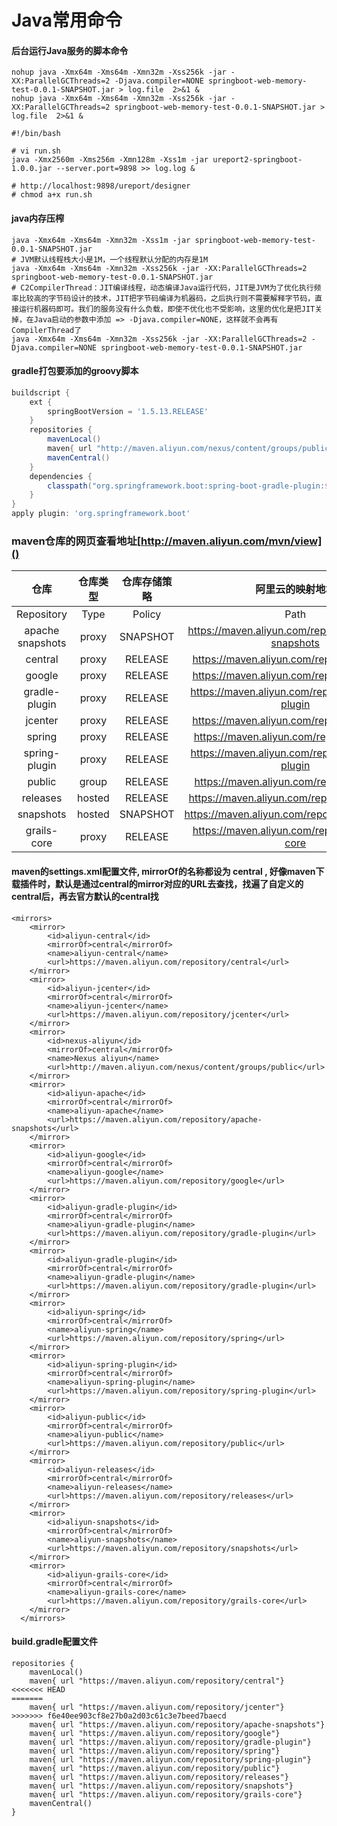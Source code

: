 # Java常用命令

#### 后台运行Java服务的脚本命令
```
nohup java -Xmx64m -Xms64m -Xmn32m -Xss256k -jar -XX:ParallelGCThreads=2 -Djava.compiler=NONE springboot-web-memory-test-0.0.1-SNAPSHOT.jar > log.file  2>&1 &
nohup java -Xmx64m -Xms64m -Xmn32m -Xss256k -jar -XX:ParallelGCThreads=2 springboot-web-memory-test-0.0.1-SNAPSHOT.jar > log.file  2>&1 &
```
```
#!/bin/bash

# vi run.sh
java -Xmx2560m -Xms256m -Xmn128m -Xss1m -jar ureport2-springboot-1.0.0.jar --server.port=9898 >> log.log &

# http://localhost:9898/ureport/designer
# chmod a+x run.sh
```

#### java内存压榨
```
java -Xmx64m -Xms64m -Xmn32m -Xss1m -jar springboot-web-memory-test-0.0.1-SNAPSHOT.jar
# JVM默认线程栈大小是1M，一个线程默认分配的内存是1M
java -Xmx64m -Xms64m -Xmn32m -Xss256k -jar -XX:ParallelGCThreads=2 springboot-web-memory-test-0.0.1-SNAPSHOT.jar
# C2CompilerThread：JIT编译线程，动态编译Java运行代码，JIT是JVM为了优化执行频率比较高的字节码设计的技术，JIT把字节码编译为机器码，之后执行则不需要解释字节码，直接运行机器码即可。我们的服务没有什么负载，即使不优化也不受影响，这里的优化是把JIT关掉，在Java启动的参数中添加 => -Djava.compiler=NONE，这样就不会再有CompilerThread了
java -Xmx64m -Xms64m -Xmn32m -Xss256k -jar -XX:ParallelGCThreads=2 -Djava.compiler=NONE springboot-web-memory-test-0.0.1-SNAPSHOT.jar
```

#### gradle打包要添加的groovy脚本
```groovy
buildscript {
    ext {
        springBootVersion = '1.5.13.RELEASE'
    }
    repositories {
        mavenLocal()
        maven{ url "http://maven.aliyun.com/nexus/content/groups/public/"}
        mavenCentral()
    }
    dependencies {
        classpath("org.springframework.boot:spring-boot-gradle-plugin:${springBootVersion}")
    }
}
apply plugin: 'org.springframework.boot'
```

### maven仓库的网页查看地址[http://maven.aliyun.com/mvn/view]()
仓库|仓库类型|仓库存储策略|阿里云的映射地址|
:---:|:---:|:---:|:---:
Repository | Type | Policy | Path
apache snapshots | proxy | SNAPSHOT | https://maven.aliyun.com/repository/apache-snapshots
central | proxy | RELEASE | https://maven.aliyun.com/repository/central
google  |proxy | RELEASE | https://maven.aliyun.com/repository/google
gradle-plugin | proxy | RELEASE	| https://maven.aliyun.com/repository/gradle-plugin
jcenter	| proxy	| RELEASE | https://maven.aliyun.com/repository/jcenter
spring | proxy | RELEASE | https://maven.aliyun.com/repository/spring
spring-plugin | proxy | RELEASE	| https://maven.aliyun.com/repository/spring-plugin
public | group | RELEASE | https://maven.aliyun.com/repository/public
releases | hosted | RELEASE | https://maven.aliyun.com/repository/releases
snapshots | hosted | SNAPSHOT | https://maven.aliyun.com/repository/snapshots
grails-core | proxy | RELEASE | https://maven.aliyun.com/repository/grails-core


#### maven的settings.xml配置文件, mirrorOf的名称都设为 central , 好像maven下载插件时，默认是通过central的mirror对应的URL去查找，找遍了自定义的central后，再去官方默认的central找
```
<mirrors>
    <mirror>
        <id>aliyun-central</id>
        <mirrorOf>central</mirrorOf>
        <name>aliyun-central</name>
        <url>https://maven.aliyun.com/repository/central</url>
    </mirror>
    <mirror>
        <id>aliyun-jcenter</id>
        <mirrorOf>central</mirrorOf>
        <name>aliyun-jcenter</name>
        <url>https://maven.aliyun.com/repository/jcenter</url>
    </mirror>
    <mirror>
        <id>nexus-aliyun</id>
        <mirrorOf>central</mirrorOf>
        <name>Nexus aliyun</name>
        <url>http://maven.aliyun.com/nexus/content/groups/public</url>
    </mirror> 
    <mirror>
        <id>aliyun-apache</id>
        <mirrorOf>central</mirrorOf>
        <name>aliyun-apache</name>
        <url>https://maven.aliyun.com/repository/apache-snapshots</url>
    </mirror>
    <mirror>
        <id>aliyun-google</id>
        <mirrorOf>central</mirrorOf>
        <name>aliyun-google</name>
        <url>https://maven.aliyun.com/repository/google</url>
    </mirror>
    <mirror>
        <id>aliyun-gradle-plugin</id>
        <mirrorOf>central</mirrorOf>
        <name>aliyun-gradle-plugin</name>
        <url>https://maven.aliyun.com/repository/gradle-plugin</url>
    </mirror>
    <mirror>
        <id>aliyun-gradle-plugin</id>
        <mirrorOf>central</mirrorOf>
        <name>aliyun-gradle-plugin</name>
        <url>https://maven.aliyun.com/repository/gradle-plugin</url>
    </mirror>
    <mirror>
        <id>aliyun-spring</id>
        <mirrorOf>central</mirrorOf>
        <name>aliyun-spring</name>
        <url>https://maven.aliyun.com/repository/spring</url>
    </mirror>
    <mirror>
        <id>aliyun-spring-plugin</id>
        <mirrorOf>central</mirrorOf>
        <name>aliyun-spring-plugin</name>
        <url>https://maven.aliyun.com/repository/spring-plugin</url>
    </mirror>
    <mirror>
        <id>aliyun-public</id>
        <mirrorOf>central</mirrorOf>
        <name>aliyun-public</name>
        <url>https://maven.aliyun.com/repository/public</url>
    </mirror>
    <mirror>
        <id>aliyun-releases</id>
        <mirrorOf>central</mirrorOf>
        <name>aliyun-releases</name>
        <url>https://maven.aliyun.com/repository/releases</url>
    </mirror>
    <mirror>
        <id>aliyun-snapshots</id>
        <mirrorOf>central</mirrorOf>
        <name>aliyun-snapshots</name>
        <url>https://maven.aliyun.com/repository/snapshots</url>
    </mirror>
    <mirror>
        <id>aliyun-grails-core</id>
        <mirrorOf>central</mirrorOf>
        <name>aliyun-grails-core</name>
        <url>https://maven.aliyun.com/repository/grails-core</url>
    </mirror>
  </mirrors>
```


#### build.gradle配置文件
```
repositories {
    mavenLocal()
    maven{ url "https://maven.aliyun.com/repository/central"}
<<<<<<< HEAD
=======
    maven{ url "https://maven.aliyun.com/repository/jcenter"}
>>>>>>> f6e40ee903cf8e27b0a2d03c61c3e7beed7baecd
    maven{ url "https://maven.aliyun.com/repository/apache-snapshots"}
    maven{ url "https://maven.aliyun.com/repository/google"}
    maven{ url "https://maven.aliyun.com/repository/gradle-plugin"}
    maven{ url "https://maven.aliyun.com/repository/spring"}
    maven{ url "https://maven.aliyun.com/repository/spring-plugin"}
    maven{ url "https://maven.aliyun.com/repository/public"}
    maven{ url "https://maven.aliyun.com/repository/releases"}
    maven{ url "https://maven.aliyun.com/repository/snapshots"}
    maven{ url "https://maven.aliyun.com/repository/grails-core"}
    mavenCentral()
}
```